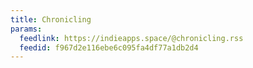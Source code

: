 ```yaml
---
title: Chronicling
params:
  feedlink: https://indieapps.space/@chronicling.rss
  feedid: f967d2e116ebe6c095fa4df77a1db2d4
---
```


